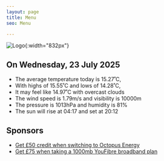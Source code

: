 ```yaml
---
layout: page
title: Menu
seo: Menu

---
```


![Logo](/images/logo.jpg){:width="832px"}

<!-- weather_marker starts -->
## On Wednesday, 23 July 2025

- The average temperature today is 15.27˚C,
- With highs of 15.55˚C and lows of 14.28˚C,
- It may feel like 14.97˚C with overcast clouds
- The wind speed is 1.79m/s and visibility is 10000m
- The pressure is 1013hPa and humidity is 81%
- The sun will rise at 04:17 and set at 20:12

<!-- weather_marker ends -->

## Sponsors

- [Get £50 credit when switching to Octopus Energy](https://bit.ly/3oD1nnS)
- [Get £75 when taking a 1000mb YouFibre broadband plan](https://aklam.io/91zWhU?)
